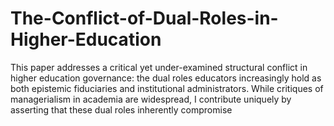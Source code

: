 # The-Conflict-of-Dual-Roles-in-Higher-Education
This paper addresses a critical yet under-examined structural conflict in higher education governance: the dual roles educators increasingly hold as both epistemic fiduciaries and institutional administrators. While critiques of managerialism in academia are widespread, I contribute uniquely by asserting that these dual roles inherently compromise

